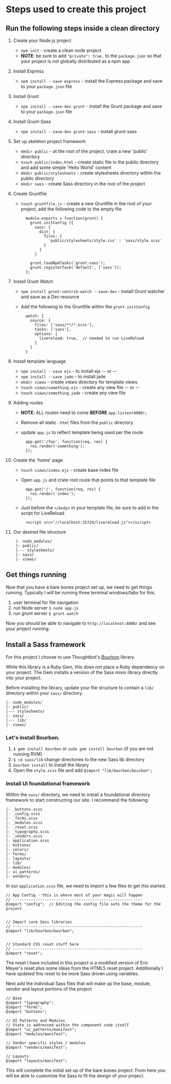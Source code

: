 # Steps used to create this project

## Run the following steps inside a clean directory

1. Create your Node.js project
	* `npm init` - create a clean node project
	* **NOTE**: be sure to add `"private": true,` to the `package.json` so that your project is not globally distributed as a npm app

1. Install Express
	* `npm install --save express` - install the Express package and save to your `package.json` file

1. Install Grunt
	* `npm install --save-dev grunt` - install the Grunt package and save to your `package.json` file

1. Install Grunt-Sass
	* `npm install --save-dev grunt-sass` - install grunt-sass

1. Set up skeleton project framework
	* `mkdir public` - at the root of the project, crate a new 'public' directory
	* `touch public/index.html` - create static file in the public directory and add some simple 'Hello World' content
	* `mkdir public/stylesheets` - create stylesheets directory within the public directory
	* `mkdir sass` - create Sass directory in the root of the project

1. Create Gruntfile
	* `touch gruntfile.js` - create a new Gruntfile in the root of your project, add the following code to the empty file

			module.exports = function(grunt) {
			  grunt.initConfig ({
			    sass: {
			      dist: {
			        files: {
			          'public/stylesheets/style.css' : 'sass/style.scss'
			        }
			      }
			    }

			  grunt.loadNpmTasks('grunt-sass');
			  grunt.registerTask('default', ['sass']);
			};

1. Install Grunt Watch
	* `npm install grunt-contrib-watch --save-dev` - install Grunt watcher and save as a Dev resource
	* Add the following to the Gruntfile within the `grunt.initConfig`

			watch: {
		      source: {
		        files: ['sass/**/*.scss'],
		        tasks: ['sass'],
		        options: {
		          livereload: true,  // needed to run LiveReload
		        }
		      }
		    }

1. Install template language
	* `npm install --save ejs` - to install ejs  -- or --
	* `npm install --save jade` - to install jade
	* `mkdir views` - create views directory for template views
	* `touch views/something.ejs` - create any view file   -- or --
	* `touch views/something.jade` - create any view file

1. Adding routes
	* **NOTE**: ALL routes need to come **BEFORE** `app.listen(4000);`
	* Remove all static `.html` files from the `public` directory
	* update `app.js` to reflect template being used per the route

			app.get('/foo', function(req, res) {
			  res.render('something');
			});

1. Create the 'home' page
	* `touch views/index.ejs` - create base index file
	* Open `app.js` and crate root route that points to that template file

			app.get('/', function(req, res) {
			  res.render('index');
			});

	* Just before the `</body>` in your template file, be sure to add in the script for LiveReload

			<script src="//localhost:35729/livereload.js"></script>

1. Our desired file structure

		|- node_modules/
		|- public/
		|--- stylesheets/
		|- sass/
		|- views/

## Get things running

Now that you have a bare bones project set up, we need to get things running. Typically I will be running three terminal windows/tabs for this.

1. user terminal for file navigation
1. run Node server `$ node app.js`
1. run grunt server `$ grunt watch`

Now you should be able to navigate to `http://localhost:4000/` and see your project running.

## Install a Sass framework

For this project I choose to use Thoughtbot's [Bourbon](http://bourbon.io/) library.

While this library is a Ruby Gem, this does not place a Ruby dependency on your project. The Gem installs a version of the Sass mixin library directly into your project.

Before installing the library, update your file structure to contain a `lib/` directory within your `sass/` directory.

	|- node_modules/
	|- public/
	|--- stylesheets/
	|- sass/
	|--- lib/
	|- views/

### Let's install Bourbon.

1. `$ gem install bourbon` or `sudo gem install bourbon` (if you are not running RVM)
1. `$ cd sass/lib` change directories to the new Sass lib directory
1. `bourbon install` to install the library
1. Open the `style.scss` file and add `@import "lib/bourbon/bourbon";`

### Install UI foundational framework

Within the `sass/` directory, we need to install a foundational directory framework to start constructing our site. I recommend the following:

	|- _buttons.scss
	|- _config.scss
	|- _forms.scss
	|- _modules.scss
	|- _reset.scss
	|- _typography.scss
	|- _vendors.scss
	|- application.scss
	|- buttons/
	|- colors/
	|- forms/
	|- layouts/
	|- lib/
	|- modules/
	|- ui_patterns/
	|- vendors/

In our `application.scss` file, we need to import a few files to get this started.

	// App Config - this is where most of your magic will happen
	// ---------------------------------------------------------
	@import "config";  // Editing the config file sets the theme for the project


	// Import core Sass libraries
	// ---------------------------------------------------------
	@import "lib/bourbon/bourbon";


	// Standard CSS reset stuff here
	// ---------------------------------------------------------
	@import "reset";

The reset I have included in this project is a modified version of Eric Meyer's reset plus some ideas from the HTML5 reset project. Additionally I have updated this reset to be more Sass driven using variables.

Next add the individual Sass files that will make up the base, module, vendor and layout portions of the project

	// Base
	@import "typography";
	@import "forms";
	@import "buttons";

	// UI Patterns and Modules
	// State is addressed within the component code itself
	@import "ui_patterns/manifest";
	@import "modules/manifest";

	// Vendor specific styles / modules
	@import "vendors/manifest";

	// Layouts
	@import "layouts/manifest";

This will complete the initial set up of the bare bones project. From here you will be able to customize the Sass to fit the design of your project.

